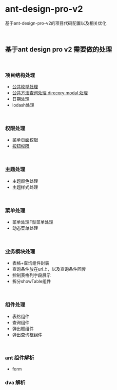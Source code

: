 # ant-design-pro-v2
基于ant-design-pro-v2的项目代码配置以及相关优化

<br />

## 基于ant design pro v2 需要做的处理

<br />

### 项目结构处理
* [公共枚举处理](https://github.com/rodchen-king/ant-design-pro-v2/commit/d6de1f9f692735097b6c51b36a1d7cfe01ea4bf6)
* [公共方法查询处理 direcory modal 处理](https://github.com/rodchen-king/ant-design-pro-v2/commit/be79f09c28441d960c5ccad529c4765ea5771ce5)
* 日期处理
* lodash处理

<br />

### 权限处理
* [菜单页面权限](https://github.com/rodchen-king/ant-design-pro-v2/commit/0e7895c56e4962d75ab8ccf4637cefca3f5f71b6)
* [按钮权限](https://github.com/rodchen-king/ant-design-pro-v2/commit/f1521e11306f6e1c013638e4d1bedfce7e02cab8) 

<br />

### 主题处理
* 主题颜色处理
* 主题样式处理

<br />

### 菜单处理
* 菜单处理F型菜单处理
* 动态菜单处理

<br />

### 业务模块处理
* 表格+查询组件封装
* 查询条件放在url上，以及查询条件回传
* 控制表格列字段展示
* 拆分showTable组件

<br />

### 组件处理
* 表格组件
* 查询组件
* 弹出框组件
* 弹出查询框组件

<br />

### ant 组件解析
* form

### dva 解析

